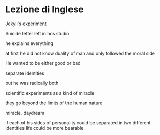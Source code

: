 # Lezione di Inglese


Jekyll's experiment

Suicide letter left in hos studio

he explains everything


at first he did not know duality of man and only followed the moral side

He wanted to be either good or bad

separate identities

but he was radically both

scientific experiments as a kind of miracle


they go beyond the limits of the human nature

miracle, daydream

if each of his sides of personality could be separated in two different identities life could be  more bearable 
<!--stackedit_data:
eyJoaXN0b3J5IjpbLTE1MTQwOTc1MTksLTEyNzQwNTIxNDFdfQ
==
-->